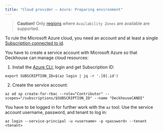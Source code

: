 ```yaml
---
title: "Cloud provider — Azure: Preparing environment"
---
```


> **Caution!** Only [regions](https://docs.microsoft.com/en-us/azure/availability-zones/az-region) where `Availability Zones` are available are supported.

To rule the Microsoft Azure cloud, you need an account and at least a single [Subscription connected to id](https://docs.microsoft.com/en-us/azure/cost-management-billing/manage/create-subscription).

You have to create a service account with Microsoft Azure so that Deckhouse can manage cloud resources:
1. Install the [Azure CLI](https://docs.microsoft.com/en-us/cli/azure/install-azure-cli), login and get Subscription ID:
```shell
export SUBSCRIPTION_ID=$(az login | jq -r '.[0].id')
```
2. Create the service account:
```shell
az ad sp create-for-rbac --role="Contributor" --scopes="/subscriptions/$SUBSCRIPTION_ID" --name "DeckhouseCANDI"
```

You have to be logged in for further work with the `az` tool. Use the service account username, password, and tenant to log in:
```shell
az login --service-principal -u <username> -p <password> --tenant <tenant>
```
